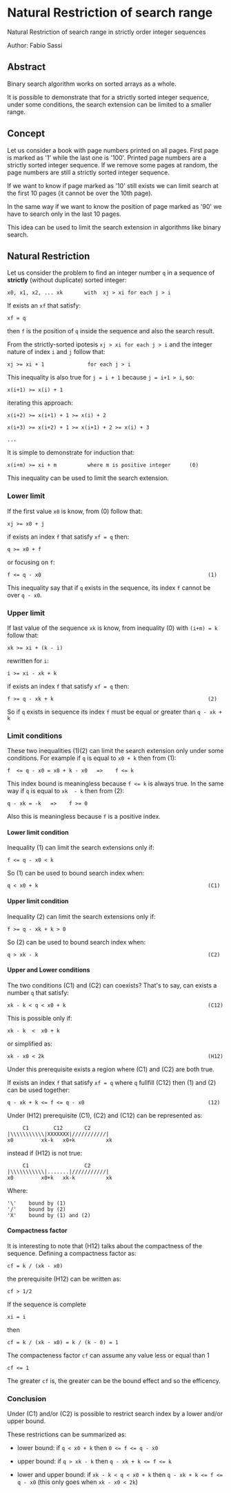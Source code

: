 

# Natural Restriction of search range
Natural Restriction of search range in strictly order integer sequences

Author: Fabio Sassi

## Abstract

Binary search algorithm works on sorted arrays as a whole.

It is possible to demonstrate that for a strictly sorted
integer sequence, under some conditions, the search extension 
can be limited to a smaller range.



## Concept
Let us consider a book with page numbers printed on all pages.
First page is marked as '1' while the last one is '100'.
Printed page numbers are a strictly sorted integer sequence. If
we remove some pages at random, the page numbers are still a strictly
sorted integer sequence.

If we want to know if page marked as '10' still exists we can limit
search at the first 10 pages (it cannot be over
the 10th page).

In the same way if we want to know the position of page marked as
'90' we have to search only in the last 10 pages.

This idea can be used to limit the search extension in
algorithms like binary search.


## Natural Restriction 

Let us consider the problem to find an integer number `q` in a sequence of
**strictly** (without duplicate) sorted integer:


    x0, x1, x2, ... xk       with  xj > xi for each j > i


If exists an `xf` that satisfy:


    xf = q


then `f` is the position of `q` inside the sequence and also the search result.


From the strictly-sorted ipotesis `xj > xi for each j > i` and 
the integer nature of index `i` and `j` follow that:


    xj >= xi + 1              for each j > i


This inequality is also true for `j = i + 1` because `j = i+1 > i`, so:


    x(i+1) >= x(i) + 1


iterating this approach:


    x(i+2) >= x(i+1) + 1 >= x(i) + 2

    x(i+3) >= x(i+2) + 1 >= x(i+1) + 2 >= x(i) + 3

    ...

It is simple to demonstrate for induction that:


    x(i+m) >= xi + m          where m is positive integer      (0)


This inequality can be used to limit the search extension. 


### Lower limit

If the first value `x0` is know, from (0) follow that:


    xj >= x0 + j


if exists an index `f` that satisfy `xf = q` then:


    q >= x0 + f


or focusing on `f`:


    f <= q - x0                                                      (1)


This inequality say that if `q` exists in the sequence, its index `f` 
cannot be over `q - x0`.

### Upper limit

If last value of the sequence `xk` is know, from inequality (0)
with `(i+m) = k` follow that:


    xk >= xi + (k - i) 


rewritten for `i`:


    i >= xi - xk + k


if exists an index `f` that satisfy `xf = q` then:


    f >= q - xk + k                                                  (2)


So if `q` exists in sequence its index `f` must be equal or greater than
`q - xk + k`


### Limit conditions

These two inequalities (1)(2) can limit the search extension only
under some conditions. For example if `q` is equal to `x0 + k`
then from (1):


    f  <= q - x0 = x0 + k - x0   =>    f <= k


This index bound is meaningless because `f <= k` is always true.
In the same way if `q` is equal to `xk  - k` then from (2):


    q - xk = -k   =>    f >= 0


Also this is meaningless because `f` is a positive index.


#### Lower limit condition 


Inequality (1) can limit the search extensions only if:


    f <= q - x0 < k


So (1) can be used to bound search index when:


    q < x0 + k                                                       (C1)


#### Upper limit condition 

Inequality (2) can limit the search extensions only if:


    f >= q - xk + k > 0 

So (2) can be used to bound search index when:

    q > xk - k                                                       (C2)



#### Upper and Lower conditions

The two conditions (C1) and (C2) can coexists? That's to say, can exists a
number `q` that satisfy:


    xk - k < q < x0 + k                                              (C12)


This is possible only if:


    xk - k  <  x0 + k


or simplified as:


    xk - x0 < 2k                                                     (H12)



Under this prerequisite exists a region where (C1) and (C2)
are both true.

If exists an index `f` that satisfy `xf = q` where `q` fullfill (C12) 
then (1) and (2) can be used together:


    q - xk + k <= f <= q - x0                                        (12)


Under (H12) prerequisite (C1), (C2) and (C12) can be represented as:

         C1        C12       C2
    |\\\\\\\\\\\|XXXXXXX|///////////|
    x0         xk-k   x0+k          xk


instead if (H12) is not true:

         C1                  C2
    |\\\\\\\\\\\|.......|///////////|
    x0         x0+k   xk-k          xk


Where:

    '\'    bound by (1)
    '/'    bound by (2)
    'X'    bound by (1) and (2)



#### Compactness factor

It is interesting to note that (H12) talks about the compactness of the
sequence. Defining a compactness factor as:


    cf = k / (xk - x0)


the prerequisite (H12) can be written as:


    cf > 1/2


If the sequence is complete 


    xi = i


then


    cf = k / (xk - x0) = k / (k - 0) = 1



The compacteness factor `cf` can assume any value less or equal than 1

    
    cf <= 1


The greater `cf` is, the greater can be the bound effect
and so the efficency. 



### Conclusion

Under (C1) and/or (C2) is possible to restrict search index by a lower
and/or upper bound.

These restrictions can be summarized as:


- lower bound: if  `q < x0 + k`  then  `0 <= f <= q - x0`


- upper bound: if  `q > xk - k`  then  `q - xk + k <= f <= k`


- lower and upper bound: if `xk - k < q < x0 + k`  then 
  `q - xk + k <= f <= q - x0` (this only goes when `xk - x0 < 2k`)


